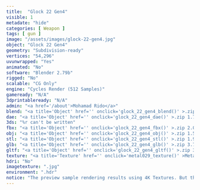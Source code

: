 ```yaml
---
title:  "Glock 22 Gen4"
visible: 1
metadate: "hide"
categories: [ Weapon ]
tags: [ gun ]
image: "/assets/images/glock-22-gen4.jpg"
object: "Glock 22 Gen4"
geometry: "Subdivision-ready"
vertices: "54,296"
uvunwrapped: "Yes"
animated: "No"
software: "Blender 2.79b"
rigged: "No"
scalable: "CG Only"
engine: "Cycles Render (512 Samples)"
gameready: "N/A"
3dprintableready: "N/A"
admin: "<a href='/about'>Mohamad Rido</a>"
blend: "<a title='Object' href='' onclick='glock_22_gen4_blend()' >.zip 10.0 MB</a>"
dae: "<a title='Object' href='' onclick='glock_22_gen4_dae()' >.zip 1.7 MB</a>"
3ds: "%r can't be written"
fbx: "<a title='Object' href='' onclick='glock_22_gen4_fbx()' >.zip 2.0 MB</a>"
obj: "<a title='Object' href='' onclick='glock_22_gen4_obj()' >.zip 1.5 MB</a>"
stl: "<a title='Object' href='' onclick='glock_22_gen4_stl()' >.zip 1.9 MB</a>"
glb: "<a title='Object' href='' onclick='glock_22_gen4_glb()' >.zip 3.7 MB</a>"
gltf: "<a title='Object' href='' onclick='glock_22_gen4_gltf()' >.zip 3.9 MB</a>"
texture: "<a title='Texture' href='' onclick='metal029_texture()' >Metal029</a>"
hdri: "No"
imagetexture: ".jpg"
environment: ".hdr"
notice: "The preview sample rendering results using 4K Textures. But the .blend file format available for download uses 1K as the sample to reduce the file size when you download it."
---
```

